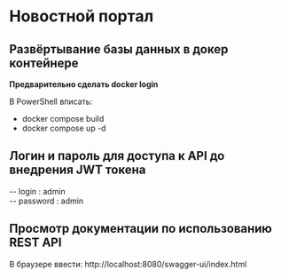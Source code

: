 # Новостной портал 
## Развёртывание базы данных в докер контейнере   
**Предварительно сделать docker login**    
  
В PowerShell вписать: 
- docker compose build 
- docker compose up -d
## Логин и пароль для доступа к API до внедрения JWT токена
-- login : admin  
-- password : admin
## Просмотр документации по использованию REST API
  
В браузере ввести: http://localhost:8080/swagger-ui/index.html  

